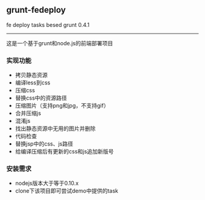 ## grunt-fedeploy ##

 fe deploy tasks besed grunt 0.4.1

----------


这是一个基于grunt和node.js的前端部署项目
### 实现功能 ###
- 拷贝静态资源
- 编译less到css
- 压缩css
- 替换css中的资源路径
- 压缩图片（支持png和jpg，不支持gif）
- 合并压缩js
- 混淆js
- 找出静态资源中无用的图片并删除
- 代码检查
- 替换jsp中的css、js路径
- 给编译压缩后有更新的css和js追加新版号

### 安装需求 ###
- nodejs版本大于等于0.10.x
- clone下该项目即可尝试demo中提供的task




